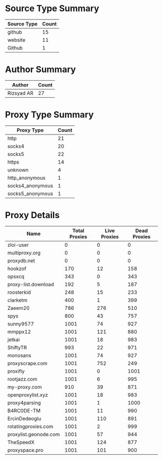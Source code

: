 # Source Type Summary

| Source Type | Count |
|-------------|-------|
| github | 15 |
| website | 11 |
| Github | 1 |


# Author Summary

| Author | Count |
|--------|-------|
| Rizsyad AR | 27 |


# Proxy Type Summary

| Proxy Type | Count |
|------------|-------|
| http | 21 |
| socks4 | 20 |
| socks5 | 22 |
| https | 14 |
| unknown | 4 |
| http_anonymous | 1 |
| socks4_anonymous | 1 |
| socks5_anonymous | 1 |


# Proxy Details

| Name | Total Proxies | Live Proxies | Dead Proxies |
|------|---------------|--------------|---------------|
| zloi-user | 0 | 0 | 0 |
| multiproxy.org | 0 | 0 | 0 |
| proxydb.net | 0 | 0 | 0 |
| hookzof | 170 | 12 | 158 |
| opsxcq | 343 | 0 | 343 |
| proxy-list.download | 192 | 5 | 187 |
| roosterkid | 248 | 15 | 233 |
| clarketm | 400 | 1 | 399 |
| Zaeem20 | 786 | 276 | 510 |
| spys | 800 | 43 | 757 |
| sunny9577 | 1001 | 74 | 927 |
| mmppx12 | 1001 | 121 | 880 |
| jetkai | 1001 | 18 | 983 |
| ShiftyTR | 993 | 22 | 971 |
| monosans | 1001 | 74 | 927 |
| proxyscrape.com | 1001 | 752 | 249 |
| proxifly | 1001 | 0 | 1001 |
| rootjazz.com | 1001 | 6 | 995 |
| my-proxy.com | 910 | 39 | 871 |
| openproxylist.xyz | 1001 | 18 | 983 |
| proxy4parsing | 1001 | 1 | 1000 |
| B4RC0DE-TM | 1001 | 11 | 990 |
| ErcinDedeoglu | 1001 | 110 | 891 |
| rotatingproxies.com | 1001 | 2 | 999 |
| proxylist.geonode.com | 1001 | 57 | 944 |
| TheSpeedX | 1001 | 124 | 877 |
| proxyspace.pro | 1001 | 101 | 900 |
